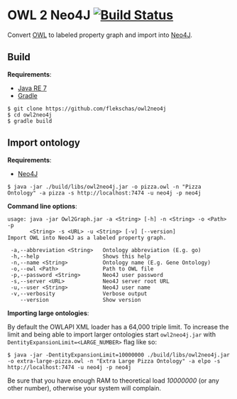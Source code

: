 # OWL 2 Neo4J [![Build Status](https://travis-ci.org/flekschas/owl2neo4j.svg?branch=develop)](https://travis-ci.org/flekschas/owl2neo4j)

Convert [OWL](owl) to labeled property graph and import into [Neo4J](neo4j).

## Build

**Requirements**:

* [Java RE 7](jre7)
* [Gradle](gradle)

```
$ git clone https://github.com/flekschas/owl2neo4j
$ cd owl2neo4j
$ gradle build
```

## Import ontology

**Requirements**:

* [Neo4J](neo4j)

```
$ java -jar ./build/libs/owl2neo4j.jar -o pizza.owl -n "Pizza Ontology" -a pizza -s http://localhost:7474 -u neo4j -p neo4j
```

**Command line options**:

```
usage: java -jar Owl2Graph.jar -a <String> [-h] -n <String> -o <Path> -p
       <String> -s <URL> -u <String> [-v] [--version]
Import OWL into Neo4J as a labeled property graph.

 -a,--abbreviation <String>   Ontology abbreviation (E.g. go)
 -h,--help                    Shows this help
 -n,--name <String>           Ontology name (E.g. Gene Ontology)
 -o,--owl <Path>              Path to OWL file
 -p,--password <String>       Neo4J user password
 -s,--server <URL>            Neo4J server root URL
 -u,--user <String>           Neo4J user name
 -v,--verbosity               Verbose output
    --version                 Show version
```

**Importing large ontologies**:

By default the OWLAPI XML loader has a 64,000 triple limit. To increase the limit and being able to import larger ontologies start `owl2neo4j.jar` with `DentityExpansionLimit=<LARGE_NUMBER>` flag like so:

```
$ java -jar -DentityExpansionLimit=10000000 ./build/libs/owl2neo4j.jar -o extra-large-pizza.owl -n "Extra Large Pizza Ontology" -a elpo -s http://localhost:7474 -u neo4j -p neo4j
```

Be sure that you have enough RAM to theoretical load _10000000_ (or any other number), otherwise your system will complain.

[gradle]:https://gradle.org/
[jre7]:http://www.oracle.com/technetwork/java/javase/downloads/jre7-downloads-1880261.html
[neo4j]:http://neo4j.com/
[owl]:www.w3.org/2004/OWL/

